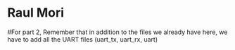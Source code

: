 # Raul Mori
#For part 2, Remember that in addition to the files we already have here, we have to add all the UART files (uart_tx, uart_rx, uart)
